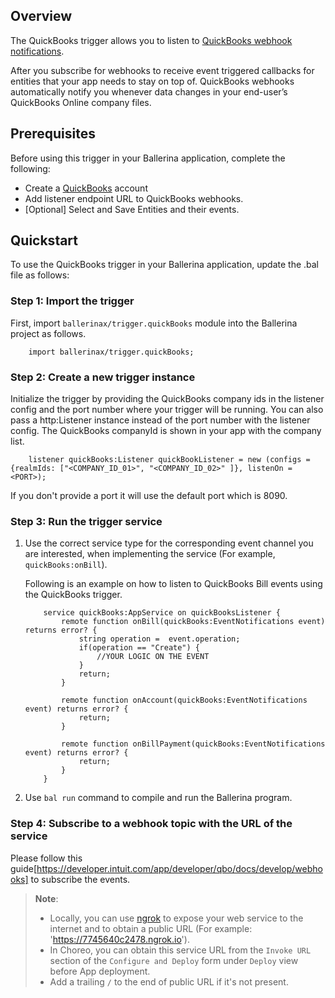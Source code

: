 ## Overview
The QuickBooks trigger allows you to listen to [QuickBooks webhook notifications](https://developer.intuit.com/app/developer/qbo/docs/develop/webhooks).

After you subscribe for webhooks to receive event triggered callbacks for entities that your app needs to stay on top of. QuickBooks webhooks automatically notify you whenever data changes in your end-user’s QuickBooks Online company files.

## Prerequisites
Before using this trigger in your Ballerina application, complete the following:

* Create a [QuickBooks](https://quickbooks.intuit.com/) account
* Add listener endpoint URL  to QuickBooks webhooks.
* [Optional] Select and Save Entities and their events.


## Quickstart
To use the QuickBooks trigger in your Ballerina application, update the .bal file as follows:

### Step 1: Import the trigger
First, import `ballerinax/trigger.quickBooks` module into the Ballerina project as follows.
```ballerina
    import ballerinax/trigger.quickBooks;
```

### Step 2: Create a new trigger instance
Initialize the trigger by providing the QuickBooks company ids in the listener config and the port number where your trigger will be running. You can also pass a http:Listener instance instead of the port number with the listener config. The QuickBooks companyId is shown in your app with the company list.
```ballerina
    listener quickBooks:Listener quickBookListener = new (configs = {realmIds: ["<COMPANY_ID_01>", "<COMPANY_ID_02>" ]}, listenOn = <PORT>);
```

If you don't provide a port it will use the default port which is 8090.

### Step 3: Run the trigger service
1. Use the correct service type for the corresponding event channel you are interested, when implementing the service (For example, `quickBooks:onBill`).  

    Following is an example on how to listen to QuickBooks Bill events using the QuickBooks trigger.

    ```ballerina
        service quickBooks:AppService on quickBooksListener {
            remote function onBill(quickBooks:EventNotifications event) returns error? {
                string operation =  event.operation;
                if(operation == "Create") {
                    //YOUR LOGIC ON THE EVENT
                }
                return;
            }

            remote function onAccount(quickBooks:EventNotifications event) returns error? {
                return;
            }

            remote function onBillPayment(quickBooks:EventNotifications event) returns error? {
                return;
            }
        }
    ```

2. Use `bal run` command to compile and run the Ballerina program. 

### Step 4: Subscribe to a webhook topic with the URL of the service
Please follow this guide[https://developer.intuit.com/app/developer/qbo/docs/develop/webhooks] to subscribe the events.

> **Note**: 
> - Locally, you can use [ngrok](https://ngrok.com/docs) to expose your web service to the internet and to obtain a public URL (For example: 'https://7745640c2478.ngrok.io'). 
> - In Choreo, you can obtain this service URL from the `Invoke URL` section of the `Configure and Deploy` form under `Deploy` view before App deployment.
> - Add a trailing `/` to the end of public URL if it's not present. 